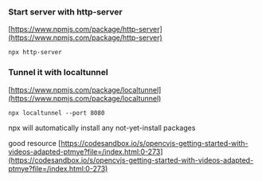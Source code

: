 ### Start server with http-server
[https://www.npmjs.com/package/http-server](https://www.npmjs.com/package/http-server)

    npx http-server

### Tunnel it with localtunnel
[https://www.npmjs.com/package/localtunnel](https://www.npmjs.com/package/localtunnel)

    npx localtunnel --port 8080



npx will automatically install any not-yet-install packages




good resource
[https://codesandbox.io/s/opencvjs-getting-started-with-videos-adapted-ptmye?file=/index.html:0-273](https://codesandbox.io/s/opencvjs-getting-started-with-videos-adapted-ptmye?file=/index.html:0-273)